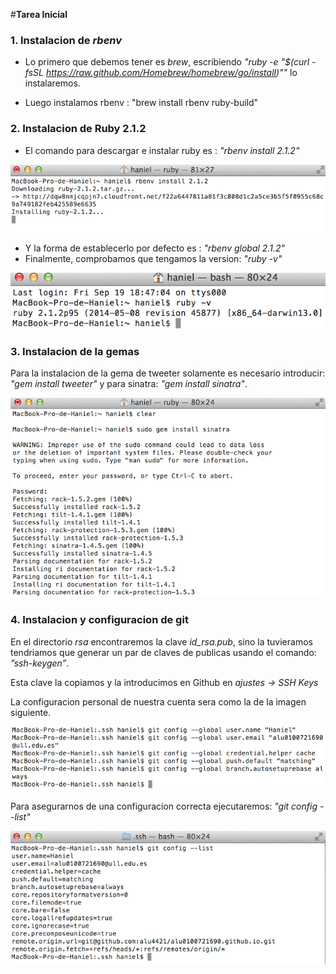 #**Tarea Inicial**

### 1. Instalacion de *rbenv*

- Lo primero que debemos tener es *brew*, escribiendo *"ruby -e "$(curl -fsSL https://raw.github.com/Homebrew/homebrew/go/install)""* lo instalaremos.

- Luego instalamos rbenv : "brew install rbenv ruby-build"

### 2. Instalacion de Ruby 2.1.2

- El comando para descargar e instalar ruby es : *"rbenv install 2.1.2"*

![imagen_instalacion_ruby](img/install-ruby.png "Title")

- Y la forma de establecerlo por defecto es : *"rbenv global 2.1.2"*
- Finalmente, comprobamos que tengamos la version: *"ruby -v"*

![imagen_version_ruby](img/version-ruby.png "Title")

### 3. Instalacion de la gemas

Para la instalacion de la gema de tweeter solamente es necesario introducir: *"gem install tweeter"* y para sinatra: *"gem install sinatra"*.

![imagen_instalacion_sinatra](img/install-sinatra.png "Title")

### 4. Instalacion y configuracion de git

En el directorio *rsa* encontraremos la clave *id_rsa.pub*, sino la tuvieramos tendriamos que generar un par de claves de publicas usando el comando: *”ssh-keygen”*.

Esta clave la copiamos y la introducimos en Github en *ajustes -> SSH Keys*

La configuracion personal de nuestra cuenta sera como la de la imagen siguiente.

![image_configuracion_git](img/config-github.png "Title")

Para asegurarnos de una configuracion correcta ejecutaremos: *"git config --list"*

![imagen_comprobar_configuracion](img/config-list-github.png "Title")

